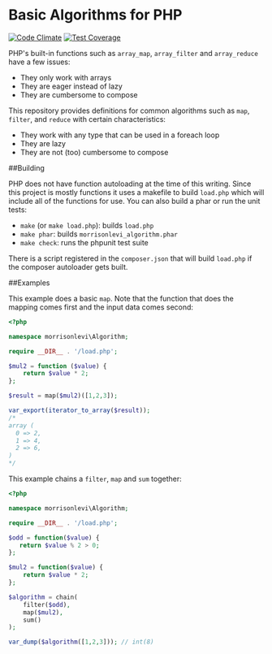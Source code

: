 # Basic Algorithms for PHP

[![Code Climate](https://codeclimate.com/github/morrisonlevi/Algorithm/badges/gpa.svg)](https://codeclimate.com/github/morrisonlevi/Algorithm) [![Test Coverage](https://codeclimate.com/github/morrisonlevi/Algorithm/badges/coverage.svg)](https://codeclimate.com/github/morrisonlevi/Algorithm/coverage)

PHP's built-in functions such as `array_map`, `array_filter` and `array_reduce` have a few issues:

  - They only work with arrays
  - They are eager instead of lazy
  - They are cumbersome to compose

This repository provides definitions for common algorithms such as `map`, `filter`, and `reduce` with certain characteristics:

  - They work with any type that can be used in a foreach loop
  - They are lazy
  - They are not (too) cumbersome to compose

##Building

PHP does not have function autoloading at the time of this writing. Since this project is mostly functions it uses a makefile to build `load.php` which will include all of the functions for use. You can also build a phar or run the unit tests:

  - `make` (or `make load.php`): builds `load.php`
  - `make phar`: builds `morrisonlevi_algorithm.phar`
  - `make check`: runs the phpunit test suite

There is a script registered in the `composer.json` that will build `load.php` if the composer autoloader gets built.

##Examples

This example does a basic `map`. Note that the function that does the mapping comes first and the input data comes second:
```php
<?php

namespace morrisonlevi\Algorithm;

require __DIR__ . '/load.php';

$mul2 = function ($value) {
    return $value * 2;
};

$result = map($mul2)([1,2,3]);

var_export(iterator_to_array($result));
/*
array (
  0 => 2,
  1 => 4,
  2 => 6,
)
*/
```

This example chains a `filter`, `map` and `sum` together:

```php
<?php

namespace morrisonlevi\Algorithm;

require __DIR__ . '/load.php';

$odd = function($value) {
   return $value % 2 > 0;
};

$mul2 = function($value) {
    return $value * 2;
};

$algorithm = chain(
    filter($odd),
    map($mul2),
    sum()
);

var_dump($algorithm([1,2,3])); // int(8)
```

